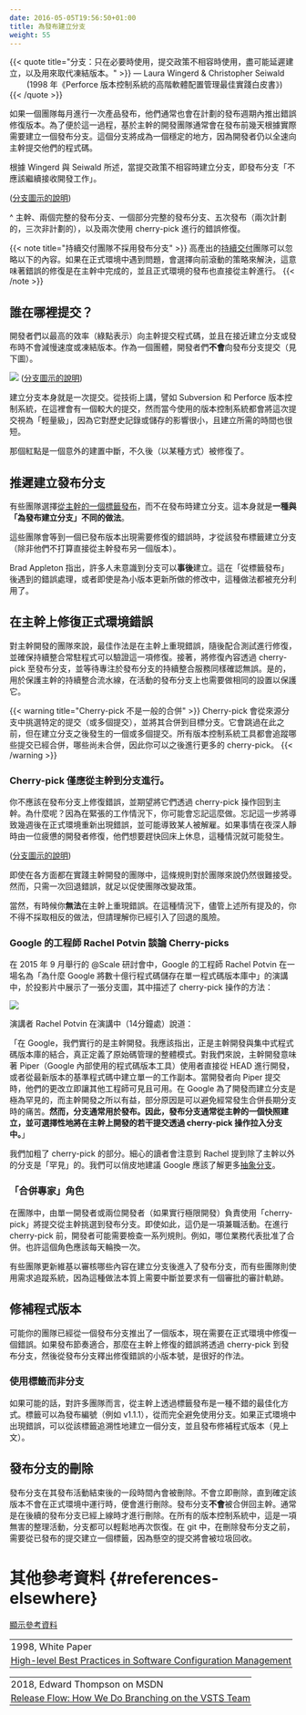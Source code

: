 ```yaml
---
date: 2016-05-05T19:56:50+01:00
title: 為發布建立分支
weight: 55
---
```


<!--
{{< quote title="Branch: only when necessary, on incompatible policy, late, and instead of freeze" >}}
<span>&mdash; Laura Wingerd & Christopher Seiwald</span><br>
<span style="margin-left: 30px">(1998's High-Level SCM Best Practices white paper from Perforce)</span>
{{< /quote >}}
-->

{{< quote title="分支：只在必要時使用，提交政策不相容時使用，盡可能延遲建立，以及用來取代凍結版本。" >}}
<span>&mdash; Laura Wingerd & Christopher Seiwald</span><br>
<span style="margin-left: 30px">(1998 年《Perforce 版本控制系統的高階軟體配置管理最佳實踐白皮書》)</span>
{{< /quote >}}

<!--
If a team is pushing production releases monthly, then they are also going to have to push bug-fix releases
between planned releases. To facilitate that, it is common for Trunk-Based Development Teams to make a release
branch on a just in time basis - say a few days before the release. That becomes a stable place, given the developers
are still streaming their commits into the trunk at full speed.
-->

如果一個團隊每月進行一次產品發布，他們通常也會在計劃的發布週期內推出錯誤修復版本。為了便於這一過程，基於主幹的開發團隊通常會在發布前幾天根據實際需要建立一個發布分支。這個分支將成為一個穩定的地方，因為開發者仍以全速向主幹提交他們的程式碼。

<!--
The incompatible policy (ref Wingerd & Seiwald above), that the release branch "should not receive continued development work".

![](branch_for_release.png)
([key](/key/))
-->

根據 Wingerd 與 Seiwald 所述，當提交政策不相容時建立分支，即發布分支「不應該繼續接收開發工作」。

<img srcset="branch_for_release.png 1x,branch_for_release@2x.png 2x">([分支圖示的說明](/key/))

<!--
^ Trunk, two and a half release branches, five releases (two planned, three unplanned), and two cherry-pick bug fixes
-->

^ 主幹、兩個完整的發布分支、一個部分完整的發布分支、五次發布（兩次計劃的，三次非計劃的），以及兩次使用 cherry-pick 進行的錯誤修復。

<!--
{{< note title="CD teams do not do release branches" >}}
High throughput, [Continuous Delivery](/continuous-delivery/) teams can ignore this - if they had a lemon in production, they choose a
roll-forward strategy for solving it, meaning the fix for a bug is in the trunk, and the release to production is from the trunk.
{{< /note >}}
-->

{{< note title="持續交付團隊不採用發布分支" >}}
高產出的[持續交付](/continuous-delivery/)團隊可以忽略以下的內容。如果在正式環境中遇到問題，會選擇向前滾動的策略來解決，這意味著錯誤的修復是在主幹中完成的，並且正式環境的發布也直接從主幹進行。
{{< /note >}}

<!--
## Who is committing where?

Developers are committing (green dots) at the highest throughput rate to the trunk, and do not slow up or freeze around a
branch-cut or with proximity to a release. Developers as a group are **not** committing to the release branch (see below).

![](branch_for_release2.png)
([key](/key/))
-->

## 誰在哪裡提交？

開發者們以最高的效率（綠點表示）向主幹提交程式碼，並且在接近建立分支或發布時不會減慢速度或凍結版本。作為一個團體，開發者們**不會**向發布分支提交（見下圖）。

![](branch_for_release2.png)
([分支圖示的說明](/key/))

<!--
The branch cut itself is a commit. Subversion and Perforce would technically have a bigger commit here, but all
VCS systems in use today would count the commit as 'lightweight' in terms of its impact on the history/storage,
and the time taken to create.
-->

建立分支本身就是一次提交。從技術上講，譬如 Subversion 和 Perforce 版本控制系統，在這裡會有一個較大的提交，然而當今使用的版本控制系統都會將這次提交視為「輕量級」，因為它對歷史記錄或儲存的影響很小，且建立所需的時間也很短。

<!--
That red dot is an accidental build break that was fixed (somehow) soon after.
-->

那個紅點是一個意外的建置中斷，不久後（以某種方式）被修復了。

<!--
## Late creation of release branches

Some teams [release from a tag on the trunk](/release-from-trunk/) and do not create a branch at that time. That in
itself is **an alternate practice to this one, "branch for release"**.
-->

## 推遲建立發布分支

有些團隊選擇[從主幹的一個標籤發布](/release-from-trunk/)，而不在發布時建立分支。這本身就是**一種與「為發布建立分支」不同的做法**。

<!--
Those teams wait for a bug that needs fixing for a released, before creating a branch from the release tag (if they are
not going to just issue another release from the trunk).  
-->

這些團隊會等到一個已發布版本出現需要修復的錯誤時，才從該發布標籤建立分支（除非他們不打算直接從主幹發布另一個版本）。

<!--
Brad Appleton points out that many do not realize that branches can be created **retroactively**. That is taken advantage
of here in the case of bugs after "release from a tag", or even changes for point releases.
-->

Brad Appleton 指出，許多人未意識到分支可以**事後**建立。這在「從標籤發布」後遇到的錯誤處理，或者即使是為小版本更新所做的修改中，這種做法都被充分利用了。

<!--
## Fix production bugs on Trunk
-->

## 在主幹上修復正式環境錯誤

<!--
The best practice for Trunk-Based Development teams is to reproduce the bug on the trunk, fix it there with a test,
watch that be verified by the CI server, then cherry-pick that to the release branch and wait for a CI server
focusing on the release branch to verify it there too. Yes, the CI pipeline that guards the trunk is going to
be duplicated to guard active release branches too.
-->

對主幹開發的團隊來說，最佳作法是在主幹上重現錯誤，隨後配合測試進行修復，並確保持續整合常駐程式可以驗證這一項修復。接著，將修復內容透過 cherry-pick 至發布分支，並等待專注於發布分支的持續整合服務同樣確認無誤。是的，用於保護主幹的持續整合流水線，在活動的發布分支上也需要做相同的設置以保護它。

<!--
{{< warning title="A cherry-pick is not a regular merge" >}}
A cherry-pick merge takes a specific commit (or commits) and merges that to the destination branch. It skips
one or more commits that happened before it, but after the branch was cut. All VCS tools track which commits
 have been merged and which ones not, so you can do more cherry picks later.
{{< /warning >}}
-->

{{< warning title="Cherry-pick 不是一般的合併" >}}
Cherry-pick 會從來源分支中挑選特定的提交（或多個提交），並將其合併到目標分支。它會跳過在此之前，但在建立分支之後發生的一個或多個提交。所有版本控制系統工具都會追蹤哪些提交已經合併，哪些尚未合併，因此你可以之後進行更多的 cherry-pick。
{{< /warning >}}

<!--
### Cherry-picks from the trunk to branch ONLY
-->

### Cherry-pick **僅應**從主幹到分支進行。

<!--
You should not fix bugs on the release branch in the expectation of cherry-picking them back to the trunk.
Why? Well in case you forget to do that in the heat of the moment. Forgetting means a regression in production some
weeks later (and someone getting fired). It can happen if things are being fixed in the night by a tired developer who
wants to get back to bed.

![](branch_for_release3.png)
([key](/key/))
-->

你不應該在發布分支上修復錯誤，並期望將它們透過 cherry-pick 操作回到主幹。為什麼呢？因為在緊張的工作情況下，你可能會忘記這麼做。忘記這一步將導致幾週後在正式環境重新出現錯誤，並可能導致某人被解雇。如果事情在夜深人靜時由一位疲憊的開發者修復，他們想要趕快回床上休息，這種情況就可能發生。

<img srcset="branch_for_release3.png 1x,branch_for_release3@2x.png 2x">([分支圖示的說明](/key/))

<!--
This rule for Trunk Based Development remains difficult to accept, even within teams practicing everything else about
Trunk-Based Development. It takes just one regression though for a policy change to be made for the team.
-->

即使在各方面都在實踐主幹開發的團隊中，這條規則對於團隊來說仍然很難接受。然而，只需一次回退錯誤，就足以促使團隊改變政策。

<!--
Of course, sometimes you **absolutely cannot** reproduce the bug on trunk. In that case you have to do it the other way round, despite
everything mentioned above, but understand you have introduced risk of regression.
-->

當然，有時候你**無法**在主幹上重現錯誤。在這種情況下，儘管上述所有提及的，你不得不採取相反的做法，但請理解你已經引入了回退的風險。

<!--
### Google's Rachel Potvin on Cherry picks
-->

### Google 的工程師 Rachel Potvin 談論 Cherry-picks

<!--
In a talk at the @Scale conference in Sept 2015, "Why Google Stores Billions of Lines of Code in a Single Repository",
there was a slide that depicts cherry-picks in a branch diagram:
-->

在 2015 年 9 月舉行的 @Scale 研討會中，Google 的工程師 Rachel Potvin 在一場名為「為什麼 Google 將數十億行程式碼儲存在單一程式碼版本庫中」的演講中，於投影片中展示了一張分支圖，其中描述了 cherry-pick 操作的方法：

![](atscale.png)

<!--
The presenter, Rachel Potvin, said (14 mins in):
-->

演講者 Rachel Potvin 在演講中（14分鐘處）說道：

<!--
"So at Google we do what's called Trunk-Based Development. I should note that it is the combination of Trunk-Based Development with a centralized repository that really defines the monolithic model of source code management. So
what Trunk-Based Development means for us that typically Piper users all work from HEAD or a single copy of the most recent version of the codebase. When developers commit to Piper their changes are immediately visible and usable by other engineers. Branching for development at Google is exceedingly rare and Trunk-Based Development is beneficial partly because you avoid the painful merges that often occur when you need to reconcile long lived branches.  Branches however are used for releases. **So a release branch is typically a snapshot from trunk with an 
optional number of cherry picks that are developed on trunk and then pulled into the branch**."
-->

「在 Google，我們實行的是主幹開發。我應該指出，正是主幹開發與集中式程式碼版本庫的結合，真正定義了原始碼管理的整體模式。對我們來說，主幹開發意味著 Piper（Google 內部使用的程式碼版本工具）使用者直接從 HEAD 進行開發，或者從最新版本的基準程式碼中建立單一的工作副本。當開發者向 Piper 提交時，他們的更改立即讓其他工程師可見且可用。在 Google 為了開發而建立分支是極為罕見的，而主幹開發之所以有益，部分原因是可以避免經常發生合併長期分支時的痛苦。**然而，分支通常用於發布。因此，發布分支通常從主幹的一個快照建立，並可選擇性地將在主幹上開發的若干提交透過 cherry-pick 操作拉入分支中。**」

<!--
We've bolded the cherry-pick bit ourselves.  Readers with beady eyes will note that Rachel alludes to 
dev branches other than trunk for 'rare' reasons. We may cheekily suggest that Google should learn a little more about [Branch by Abstraction](/branch-by-abstraction/).
-->

我們加粗了 cherry-pick 的部分。細心的讀者會注意到 Rachel 提到除了主幹以外的分支是「罕見」的。我們可以俏皮地建議 Google 應該了解更多[抽象分支](/branch-by-abstraction/)。

<!--
### Merge Meister role
-->

### 「合併專家」角色

<!--
The process of merging commits from trunk to the release branch using 'cherry pick' is a role for a single developer
in a team. Or dev pair, if you are doing Extreme Programming. Even then, it is a part time activity. The dev or pair
probably needs to police a list of rules before doing the cherry pick. Rules like which business representative
signed off on the merge. Perhaps the role should also rotate each day.
-->

在團隊中，由單一開發者或兩位開發者（如果實行極限開發）負責使用「cherry-pick」將提交從主幹挑選到發布分支。即使如此，這仍是一項兼職活動。在進行 cherry-pick 前，開發者可能需要檢查一系列規則。例如，哪位業務代表批准了合併。也許這個角色應該每天輪換一次。

<!--
Some teams update a wiki to audit what made it to the release branch after branch cut, and some use ticket system as
this by its nature interrupting and requiring of an audit trail of approvals.
-->

有些團隊更新維基以審核哪些內容在建立分支後進入了發布分支，而有些團隊則使用需求追蹤系統，因為這種做法本質上需要中斷並要求有一個審批的審計軌跡。

<!--
## Patch releases
-->

## 修補程式版本

<!--
It could be that your team has pushed a release out from a release branch, and now has a bug to remediate in
production. If the release cadence suits it, a cherry-pick of a bug fix from the trunk to the release branch
and a point release from the same branch is fine.
-->

可能你的團隊已經從一個發布分支推出了一個版本，現在需要在正式環境中修復一個錯誤。如果發布節奏適合，那麼在主幹上修復的錯誤將透過 cherry-pick 到發布分支，然後從發布分支釋出修復錯誤的小版本號，是很好的作法。

<!--
### Tag instead of branch
-->

### 使用標籤而非分支

<!--
Releasing from a tag on the trunk is a decent optimization for many teams, if possible. The tag could be numbered for
the release (say v1.1.1), and the branch can be avoided completely. Perhaps if there is a bug in production and a branch
is retroactively created from that tag, and the patch release (see above) can happen from there.
-->

如果可能的話，對許多團隊而言，從主幹上透過標籤發布是一種不錯的最佳化方式。標籤可以為發布編號（例如 v1.1.1），從而完全避免使用分支。如果正式環境中出現錯誤，可以從該標籤追溯性地建立一個分支，並且發布修補程式版本（見上文）。

<!--
## Release branch deletion
-->

## 發布分支的刪除

<!--
Release branches are deleted some time after release activity from them ceases. Not immediately, but when it is clear release is no longer in production. Release branches are NOT merged back into trunk.
That is usually when releases from succeeding release branches have gone live. This is a
harmless tidying activity - branches can be undeleted again easily enough in all VCS choices. In git, a tag needs to be created from the released commit before deleting the release branch, since dangling commits will be garbage collected.
-->

發布分支在其發布活動結束後的一段時間內會被刪除。不會立即刪除，直到確定該版本不會在正式環境中運行時，便會進行刪除。發布分支**不會**被合併回主幹。通常是在後續的發布分支已經上線時才進行刪除。在所有的版本控制系統中，這是一項無害的整理活動，分支都可以輕鬆地再次恢復。在 git 中，在刪除發布分支之前，需要從已發布的提交建立一個標籤，因為懸空的提交將會被垃圾回收。

<!--
# References elsewhere

<a id="showHideRefs" href="javascript:toggleRefs();">show references</a>
-->

# 其他參考資料 {#references-elsewhere}

<a id="showHideRefs" href="javascript:toggleRefs();">顯示參考資料</a>

<div>
    <table style="border: 0; box-shadow: none">
        <tr>
            <td style="padding: 2px" valign="top">1998, White Paper</td>
        </tr>
        <tr>
            <td style="border-top: 0px; padding: 2px" valign="top"><a href="https://www.perforce.com/sites/default/files/pdf/perforce-best-practices.pdf">High-level Best Practices in Software Configuration Management</a></td>
        </tr>
    </table>
    <table style="border: 0; box-shadow: none">
        <tr>
            <td style="padding: 2px" valign="top">2018, Edward Thompson on MSDN</td>
        </tr>
        <tr>
            <td style="border-top: 0px; padding: 2px" valign="top"><a href="https://blogs.msdn.microsoft.com/devops/2018/04/19/release-flow-how-we-do-branching-on-the-vsts-team/">Release Flow: How We Do Branching on the VSTS Team</a></td>
        </tr>
    </table>
</div>
